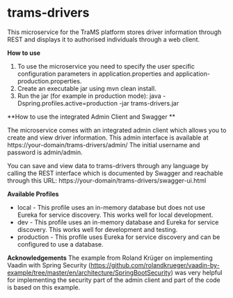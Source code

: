 # trams-drivers
This microservice for the TraMS platform stores driver information through REST and displays it to authorised individuals through a web client.

**How to use**

1. To use the microservice you need to specify the user specific configuration parameters in application.properties and application-production.properties. 
2. Create an executable jar using mvn clean install.
3. Run the jar (for example in production mode): java -Dspring.profiles.active=production -jar trams-drivers.jar

**How to use the integrated Admin Client and Swagger **

The microservice comes with an integrated admin client which allows you to create and view driver information. This admin interface is available at https://your-domain/trams-drivers/admin/ The initial username and password is admin/admin.

You can save and view data to trams-drivers through any language by calling the REST interface which is documented by Swagger and reachable through this URL:  https://your-domain/trams-drivers/swagger-ui.html

**Available Profiles**
* local - This profile uses an in-memory database but does not use Eureka for service discovery. This works well for local development.
* dev - This profile uses an in-memory database and Eureka for service discovery. This works well for development and testing.
* production - This profile uses Eureka for service discovery and can be configured to use a database.

**Acknowledgements**
The example from Roland Krüger on implementing Vaadin with Spring Security (https://github.com/rolandkrueger/vaadin-by-example/tree/master/en/architecture/SpringBootSecurity) was very helpful for implementing the security part of the admin client and part of the code is based on this example.
